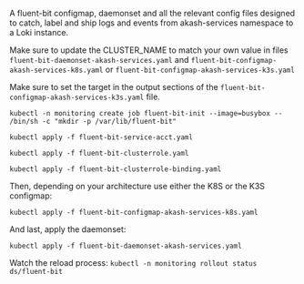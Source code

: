 A fluent-bit configmap, daemonset and all the relevant config files designed to catch, label and ship logs and events from akash-services namespace to a Loki instance.

Make sure to update the CLUSTER_NAME to match your own value in files `fluent-bit-daemonset-akash-services.yaml` and `fluent-bit-configmap-akash-services-k8s.yaml` or `fluent-bit-configmap-akash-services-k3s.yaml`

Make sure to set the target <host> in the output sections of the `fluent-bit-configmap-akash-services-k3s.yaml` file.

`kubectl -n monitoring create job fluent-bit-init --image=busybox -- /bin/sh -c "mkdir -p /var/lib/fluent-bit"`

`kubectl apply -f fluent-bit-service-acct.yaml`

`kubectl apply -f fluent-bit-clusterrole.yaml`

`kubectl apply -f fluent-bit-clusterrole-binding.yaml`

Then, depending on your architecture use either the K8S or the K3S configmap:

`kubectl apply -f fluent-bit-configmap-akash-services-k8s.yaml`

And last, apply the daemonset:

`kubectl apply -f fluent-bit-daemonset-akash-services.yaml`

Watch the reload process:
`kubectl -n monitoring rollout status ds/fluent-bit` 

